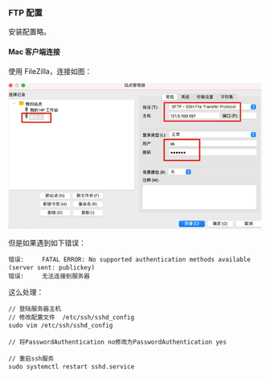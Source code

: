 ### FTP 配置

安装配置略。

#### Mac 客户端连接

使用 FileZilla，连接如图：

![](./imgs/img_4.png)

但是如果遇到如下错误：

```shell
错误: 	FATAL ERROR: No supported authentication methods available (server sent: publickey)
错误: 	无法连接到服务器
```

这么处理：

```shell
// 登陆服务器主机
// 修改配置文件  /etc/ssh/sshd_config
sudo vim /etc/ssh/sshd_config

// 将PasswordAuthentication no修改为PasswordAuthentication yes

// 重启ssh服务
sudo systemctl restart sshd.service 
```